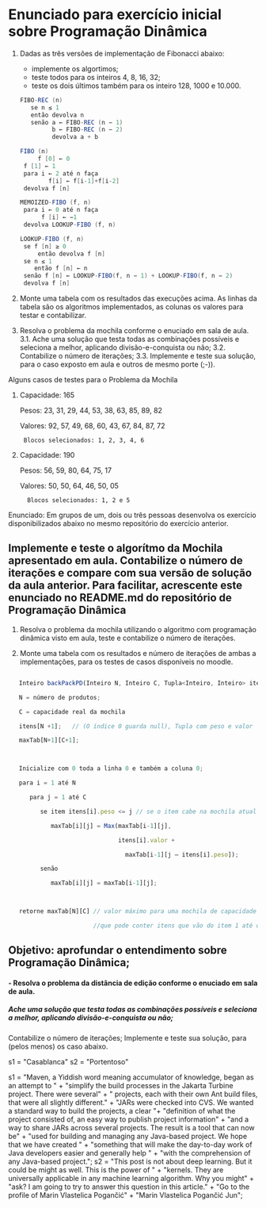 # Enunciado para exercício inicial sobre Programação Dinâmica

1. Dadas as três versões de implementação de Fibonacci abaixo:
    
    * implemente os algortimos;
    * teste todos para os inteiros 4, 8, 16, 32; 
    * teste os dois últimos também para os inteiro 128, 1000 e 10.000.
    
   ```java
   FIBO-REC (n)
      se n ≤ 1
      então devolva n
      senão a ← FIBO-REC (n − 1)
            b ← FIBO-REC (n − 2)
            devolva a + b
   ```
    
   ```java
   FIBO (n)
        f [0] ← 0 
	f [1] ← 1
	para i ← 2 até n faça
           f[i] ← f[i-1]+f[i-2]
  	devolva f [n]
   ```
    
   ```java
   MEMOIZED-FIBO (f, n)
	para i ← 0 até n faça
	     f [i] ← −1
	devolva LOOKUP-FIBO (f, n)

   LOOKUP-FIBO (f, n)
	se f [n] ≥ 0
        então devolva f [n]
	se n ≤ 1
	   então f [n] ← n
	senão f [n] ← LOOKUP-FIBO(f, n − 1) + LOOKUP-FIBO(f, n − 2)
	devolva f [n]
   ```
    
2. Monte uma tabela com os resultados das execuções acima. As linhas da tabela são os algoritmos implementados, as colunas os valores para testar e contabilizar.

3. Resolva o problema da mochila conforme o enuciado em sala de aula. 
   3.1. Ache uma solução que testa todas as combinações possíveis e seleciona a melhor, aplicando divisão-e-conquista ou não;
   3.2. Contabilize o número de iterações;
   3.3. Implemente e teste sua solução, para o caso exposto em aula e outros de mesmo porte (;-)).


Alguns casos de testes para o Problema da Mochila
1) Capacidade: 165

    Pesos:  23, 31, 29, 44, 53, 38, 63, 85, 89, 82

    Valores: 92, 57, 49, 68, 60, 43, 67, 84, 87, 72

        Blocos selecionados: 1, 2, 3, 4, 6


2) Capacidade: 190

    Pesos:  56, 59, 80, 64, 75, 17

    Valores: 50, 50, 64, 46, 50, 05

         Blocos selecionados: 1, 2 e 5



Enunciado: Em grupos de um, dois ou três pessoas desenvolva os exercício disponibilizados abaixo no mesmo repositório do exercício anterior.


Implemente e teste o algorítmo da Mochila apresentado em aula. Contabilize o número de iterações e compare com sua versão de solução da aula anterior.
Para facilitar, acrescente este enunciado no README.md do repositório de Programação Dinâmica
----------------------------------

1. Resolva o problema da mochila utilizando o algoritmo com programação dinâmica visto em aula, teste e contabilize o número de iterações.

1. Monte uma tabela com os resultados e número de iterações de ambas a implementações, para os testes de casos disponíveis no moodle.

```javascript

   Inteiro backPackPD(Inteiro N, Inteiro C, Tupla<Inteiro, Inteiro> itens)

   N = número de produtos;

   C = capacidade real da mochila

   itens[N +1];   // (O índice 0 guarda null), Tupla com peso e valor

   maxTab[N+1][C+1];



   Inicialize com 0 toda a linha 0 e também a coluna 0;

   para i = 1 até N

      para j = 1 até C

         se item itens[i].peso <= j // se o item cabe na mochila atual

            maxTab[i][j] = Max(maxTab[i-1][j], 

                               itens[i].valor + 

                                 maxTab[i-1][j – itens[i].peso]);

         senão

            maxTab[i][j] = maxTab[i-1][j];



   retorne maxTab[N][C] // valor máximo para uma mochila de capacidade C e 		         

                        //que pode conter itens que vão do item 1 até o item N.

```

## Objetivo: aprofundar o entendimento sobre Programação Dinâmica;

#### - Resolva o problema da distância de edição conforme o enuciado em sala de aula.

##### Ache uma solução que testa todas as combinações possíveis e seleciona a melhor, aplicando divisão-e-conquista ou não;
Contabilize o número de iterações;
Implemente e teste sua solução, para (pelos menos) os caso abaixo.
 
s1 = "Casablanca"
s2 = "Portentoso"

s1 = "Maven, a Yiddish word meaning accumulator of knowledge, began as an attempt to " +
				"simplify the build processes in the Jakarta Turbine project. There were several" + 
				" projects, each with their own Ant build files, that were all slightly different." +
				"JARs were checked into CVS. We wanted a standard way to build the projects, a clear "+ 
				"definition of what the project consisted of, an easy way to publish project information" +
				"and a way to share JARs across several projects. The result is a tool that can now be" +
				"used for building and managing any Java-based project. We hope that we have created " +
				"something that will make the day-to-day work of Java developers easier and generally help " +
				"with the comprehension of any Java-based project.";
s2 = "This post is not about deep learning. But it could be might as well. This is the power of " +
				"kernels. They are universally applicable in any machine learning algorithm. Why you might" +
				"ask? I am going to try to answer this question in this article." + 
			        "Go to the profile of Marin Vlastelica Pogančić" + 
			        "Marin Vlastelica Pogančić Jun";
 
